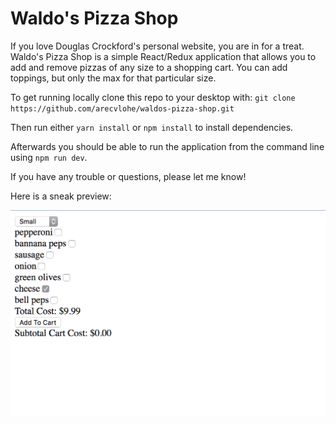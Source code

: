 # Waldo's Pizza Shop

If you love Douglas Crockford's personal website, you are in for a treat. Waldo's Pizza Shop is a simple React/Redux application that allows you to add and remove pizzas of any size to a shopping cart. You can add toppings, but only the max for that particular size.

To get running locally clone this repo to your desktop with:
`git clone https://github.com/arecvlohe/waldos-pizza-shop.git`

Then run either `yarn install` or `npm install` to install dependencies.

Afterwards you should be able to run the application from the command line using `npm run dev`.

If you have any trouble or questions, please let me know!

Here is a sneak preview:

!["Sneak Peak"](./sneakpeak.png "Sneak Peak")
